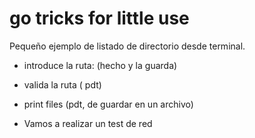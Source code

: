 # go tricks for little use
Pequeño ejemplo de listado de directorio desde terminal.
- introduce la ruta: (hecho y la guarda)
- valida la ruta ( pdt)
- print files (pdt, de guardar en un archivo)

- Vamos a realizar un test de red
